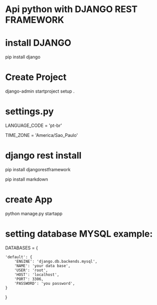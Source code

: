 # Api python with DJANGO REST FRAMEWORK

# install DJANGO
pip install django

# Create Project
django-admin startproject setup .


# settings.py
LANGUAGE_CODE = 'pt-br'

TIME_ZONE = 'America/Sao_Paulo'


# django rest install
pip install djangorestframework

pip install markdown   

# create App
python manage.py startapp <project name>


# setting database MYSQL example:
DATABASES = {
    
    'default': {
        'ENGINE': 'django.db.backends.mysql',
        'NAME': 'your data base',
        'USER': 'root',
        'HOST': 'localhost',
        'PORT': 3306,
        'PASSWORD': 'you password',      
    } 
    
}
